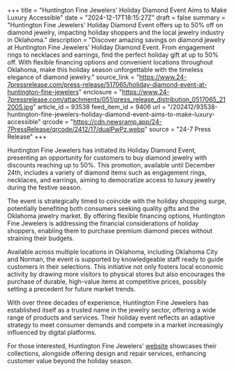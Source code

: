 +++
title = "Huntington Fine Jewelers' Holiday Diamond Event Aims to Make Luxury Accessible"
date = "2024-12-17T18:15:27Z"
draft = false
summary = "Huntington Fine Jewelers' Holiday Diamond Event offers up to 50% off on diamond jewelry, impacting holiday shoppers and the local jewelry industry in Oklahoma."
description = "Discover amazing savings on diamond jewelry at Huntington Fine Jewelers' Holiday Diamond Event. From engagement rings to necklaces and earrings, find the perfect holiday gift at up to 50% off. With flexible financing options and convenient locations throughout Oklahoma, make this holiday season unforgettable with the timeless elegance of diamond jewelry."
source_link = "https://www.24-7pressrelease.com/press-release/517065/holiday-diamond-event-at-huntington-fine-jewelers"
enclosure = "https://www.24-7pressrelease.com/attachments/051/press_release_distribution_0517065_212005.jpg"
article_id = 93538
feed_item_id = 9406
url = "/202412/93538-huntington-fine-jewelers-holiday-diamond-event-aims-to-make-luxury-accessible"
qrcode = "https://cdn.newsramp.app/24-7PressRelease/qrcode/2412/17/dualPwPz.webp"
source = "24-7 Press Release"
+++

<p>Huntington Fine Jewelers has initiated its Holiday Diamond Event, presenting an opportunity for customers to buy diamond jewelry with discounts reaching up to 50%. This promotion, available until December 24th, includes a variety of diamond items such as engagement rings, necklaces, and earrings, aiming to democratize access to luxury jewelry during the festive season.</p><p>The event is strategically timed to coincide with the holiday shopping surge, potentially benefiting both consumers seeking quality gifts and the Oklahoma jewelry market. By offering flexible financing options, Huntington Fine Jewelers is addressing the financial considerations of holiday shoppers, enabling them to purchase premium diamond pieces without straining their budgets.</p><p>Available across multiple locations in Oklahoma, including Oklahoma City and Norman, the event is supported by knowledgeable staff ready to guide customers in their selections. This initiative not only fosters local economic activity by drawing more visitors to physical stores but also encourages the purchase of durable, high-value items at competitive prices, possibly setting a precedent for future market trends.</p><p>With over three decades of experience, Huntington Fine Jewelers has established itself as a trusted name in the jewelry sector, offering a wide range of products and services. Their holiday event reflects an adaptive strategy to meet consumer demands and compete in a market increasingly influenced by digital platforms.</p><p>For those interested, Huntington Fine Jewelers' <a href='https://www.huntingtonfinejewelers.com' rel='nofollow' target='_blank'>website</a> showcases their collections, alongside offering design and repair services, enhancing customer value beyond the holiday season.</p>